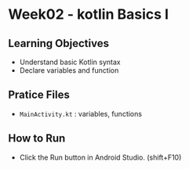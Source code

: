#  Week02 - kotlin Basics I



## Learning Objectives

* Understand basic Kotlin syntax
* Declare variables and function



## Pratice Files

* `MainActivity.kt` : variables, functions


## How to Run

* Click the Run button in Android Studio. (shift+F10)
